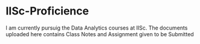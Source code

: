 # IISc-Proficience
I am currently pursuig the Data Analytics courses at IISc. The documents uploaded here contains Class Notes and Assignment given to be Submitted
